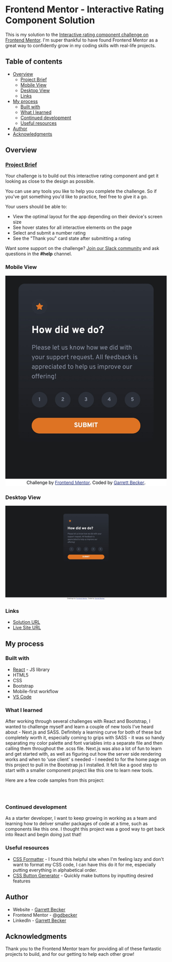 # Frontend Mentor - Interactive Rating Component Solution

This is my solution to the [Interactive rating component challenge on Frontend Mentor](https://www.frontendmentor.io/challenges/interactive-rating-component-koxpeBUmI). I'm super thankful to have found Frontend Mentor as a great way to confidently grow in my coding skills with real-life projects. 

## Table of contents

- [Overview](#overview)
  - [Project Brief](#project-brief)
  - [Mobile View](#mobile-view)
  - [Desktop View](#desktop-view)
  - [Links](#links)
- [My process](#my-process)
  - [Built with](#built-with)
  - [What I learned](#what-i-learned)
  - [Continued development](#continued-development)
  - [Useful resources](#useful-resources)
- [Author](#author)
- [Acknowledgments](#acknowledgments)

## Overview

### [Project Brief](./project%20brief/)

Your challenge is to build out this interactive rating component and get it looking as close to the design as possible.

You can use any tools you like to help you complete the challenge. So if you've got something you'd like to practice, feel free to give it a go.

Your users should be able to:

- View the optimal layout for the app depending on their device's screen size
- See hover states for all interactive elements on the page
- Select and submit a number rating
- See the "Thank you" card state after submitting a rating

Want some support on the challenge? [Join our Slack community](https://www.frontendmentor.io/slack) and ask questions in the **#help** channel.

### Mobile View

![](./rating-component-mobile.jpg)

### Desktop View

![](./rating-component-desktop.jpg)

### Links

- [Solution URL]()
- [Live Site URL](https://rating-component-gdbecker.netlify.app)

## My process

### Built with

- [React](https://reactjs.org/) - JS library
- HTML5
- CSS
- Bootstrap
- Mobile-first workflow
- [VS Code](https://code.visualstudio.com)

### What I learned

After working through several challenges with React and Bootstrap, I wanted to challenge myself and learn a couple of new tools I've heard about - Next.js and SASS. Definitely a learning curve for both of these but completely worth it, especially coming to grips with SASS - it was so handy separating my color palette and font variables into a separate file and then calling them throughout the .scss file. Next.js was also a lot of fun to learn and get started with, as well as figuring out how the server side rendering works and when to 'use client' s needed - I needed to for the home page on this project to pull in the Bootstrap js I installed. It felt like a good step to start with a smaller component project like this one to learn new tools.

Here are a few code samples from this project:

```html

```

```css

```

```js

```

### Continued development

As a starter developer, I want to keep growing in working as a team and learning how to deliver smaller packages of code at a time, such as components like this one. I thought this project was a good way to get back into React and begin doing just that!

### Useful resources

- [CSS Formatter](http://www.lonniebest.com/FormatCSS/) - I found this helpful site when I'm feeling lazy and don't want to format my CSS code, I can have this do it for me, especially putting everything in alphabetical order.
- [CSS Button Generator](https://css3buttongenerator.com) - Quickly make buttons by inputting desired features

## Author

- Website - [Garrett Becker]()
- Frontend Mentor - [@gdbecker](https://www.frontendmentor.io/profile/gdbecker)
- LinkedIn - [Garrett Becker](https://www.linkedin.com/in/garrett-becker-923b4a106/)

## Acknowledgments

Thank you to the Frontend Mentor team for providing all of these fantastic projects to build, and for our getting to help each other grow!